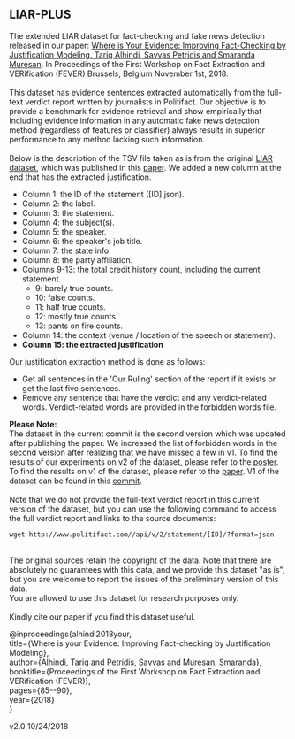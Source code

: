 ## LIAR-PLUS
The extended LIAR dataset for fact-checking and fake news detection released in our paper:
[Where is Your Evidence: Improving Fact-Checking by Justification Modeling. Tariq Alhindi, Savvas Petridis and Smaranda Muresan](http://aclweb.org/anthology/W18-5513). In Proceedings of the First Workshop on Fact Extraction and VERification (FEVER) Brussels, Belgium November 1st, 2018.
<br><br>
This dataset has evidence sentences extracted automatically from the full-text verdict report written by journalists in Politifact. Our objective is to provide a benchmark for evidence retrieval and show empirically that including evidence information in any automatic fake news detection method (regardless of features or classifier) always results in superior performance to any method lacking such information.
<br><br>
Below is the description of the TSV file taken as is from the original [LIAR dataset](https://www.cs.ucsb.edu/~william/data/liar_dataset.zip), which was published in this [paper](https://www.aclweb.org/anthology/P17-2067). We added a new column at the end that has the extracted justification.
<br>
- Column 1: the ID of the statement ([ID].json).
- Column 2: the label.
- Column 3: the statement.
- Column 4: the subject(s).
- Column 5: the speaker.
- Column 6: the speaker's job title.
- Column 7: the state info.
- Column 8: the party affiliation.
- Columns 9-13: the total credit history count, including the current statement.
  - 9: barely true counts.
  - 10: false counts.
  - 11: half true counts.
  - 12: mostly true counts.
  - 13: pants on fire counts.
- Column 14: the context (venue / location of the speech or statement).
- **Column 15: the extracted justification**

Our justification extraction method is done as follows:
- Get all sentences in the 'Our Ruling' section of the report if it exists or get the last five sentences.
- Remove any sentence that have the verdict and any verdict-related words. Verdict-related words are provided in the forbidden words file.

**Please Note:**<br>
The dataset in the current commit is the second version which was updated after publishing the paper. We increased the list of forbidden words in the second version after realizing that we have missed a few in v1. To find the results of our experiments on v2 of the dataset, please refer to the [poster](http://www.cs.columbia.edu/~tariq/slides/2018FEVER_Where_is_your_evidence_Poster.pdf). To find the results on v1 of the dataset, please refer to the [paper](http://aclweb.org/anthology/W18-5513). V1 of the dataset can be found in this [commit](https://github.com/Tariq60/LIAR-PLUS/tree/42d9791cee78f275a9f865387b958f4f29049241).
<br><br>
Note that we do not provide the full-text verdict report in this current version of the dataset,
but you can use the following command to access the full verdict report and links to the source documents:<br>
```
wget http://www.politifact.com//api/v/2/statement/[ID]/?format=json
```
<br>
The original sources retain the copyright of the data.
Note that there are absolutely no guarantees with this data,
and we provide this dataset "as is",
but you are welcome to report the issues of the preliminary version
of this data.
<br>
You are allowed to use this dataset for research purposes only.
<br><br>
Kindly cite our paper if you find this dataset useful.

@inproceedings{alhindi2018your,<br>
  title={Where is your Evidence: Improving Fact-checking by Justification Modeling},<br>
  author={Alhindi, Tariq and Petridis, Savvas and Muresan, Smaranda},<br>
  booktitle={Proceedings of the First Workshop on Fact Extraction and VERification (FEVER)},<br>
  pages={85--90},<br>
  year={2018}<br>
}

v2.0 10/24/2018
